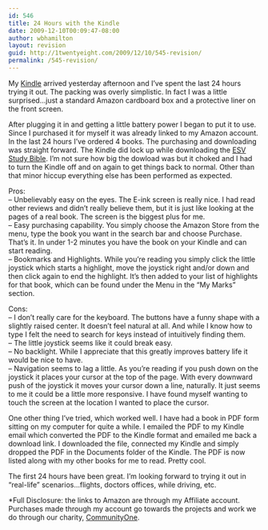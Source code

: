 ```yaml
---
id: 546
title: 24 Hours with the Kindle
date: 2009-12-10T00:09:47-08:00
author: wbhamilton
layout: revision
guid: http://1twentyeight.com/2009/12/10/545-revision/
permalink: /545-revision/
---
```

My [Kindle](http://www.amazon.com/gp/product/B0015T963C?ie=UTF8&tag=1twentyeight-20&linkCode=as2&camp=1789&creative=390957&creativeASIN=B0015T963C) arrived yesterday afternoon and I&#8217;ve spent the last 24 hours trying it out. The packing was overly simplistic. In fact I was a little surprised&#8230;just a standard Amazon cardboard box and a protective liner on the front screen.

After plugging it in and getting a little battery power I began to put it to use. Since I purchased it for myself it was already linked to my Amazon account. In the last 24 hours I&#8217;ve ordered 4 books. The purchasing and downloading was straight forward. The Kindle did lock up while downloading the [ESV Study Bible](http://www.amazon.com/gp/product/1433502410?ie=UTF8&tag=1twentyeight-20&linkCode=as2&camp=1789&creative=390957&creativeASIN=1433502410). I&#8217;m not sure how big the dowload was but it choked and I had to turn the Kindle off and on again to get things back to normal. Other than that minor hiccup everything else has been performed as expected.

Pros:  
&#8211; Unbelievably easy on the eyes. The E-ink screen is really nice. I had read other reviews and didn&#8217;t really believe them, but it is just like looking at the pages of a real book. The screen is the biggest plus for me.  
&#8211; Easy purchasing capability. You simply choose the Amazon Store from the menu, type the book you want in the search bar and choose Purchase. That&#8217;s it. In under 1-2 minutes you have the book on your Kindle and can start reading.  
&#8211; Bookmarks and Highlights. While you&#8217;re reading you simply click the little joystick which starts a highlight, move the joystick right and/or down and then click again to end the highlight. It&#8217;s then added to your list of highlights for that book, which can be found under the Menu in the &#8220;My Marks&#8221; section.

Cons:  
&#8211; I don&#8217;t really care for the keyboard. The buttons have a funny shape with a slightly raised center. It doesn&#8217;t feel natural at all. And while I know how to type I felt the need to search for keys instead of intuitively finding them.  
&#8211; The little joystick seems like it could break easy.  
&#8211; No backlight. While I appreciate that this greatly improves battery life it would be nice to have.  
&#8211; Navigation seems to lag a little. As you&#8217;re reading if you push down on the joystick it places your cursor at the top of the page. With every downward push of the joystick it moves your cursor down a line, naturally. It just seems to me it could be a little more responsive. I have found myself wanting to touch the screen at the location I wanted to place the cursor.

One other thing I&#8217;ve tried, which worked well. I have had a book in PDF form sitting on my computer for quite a while. I emailed the PDF to my Kindle email which converted the PDF to the Kindle format and emailed me back a download link. I downloaded the file, connected my Kindle and simply dropped the PDF in the Documents folder of the Kindle. The PDF is now listed along with my other books for me to read. Pretty cool.

The first 24 hours have been great. I&#8217;m looking forward to trying it out in &#8220;real-life&#8221; scenarios&#8230;flights, doctors offices, while driving, etc.

*Full Disclosure: the links to Amazon are through my Affiliate account. Purchases made through my account go towards the projects and work we do through our charity, [CommunityOne](http://www.communityone.org.uk).